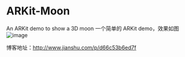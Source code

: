 # ARKit-Moon
An ARKit demo to show a 3D moon 
一个简单的 ARKit demo，效果如图
![image](https://github.com/wayne798/ARKit-Moon/blob/master/pics/moon.PNG)


博客地址：http://www.jianshu.com/p/d66c53b6ed7f

